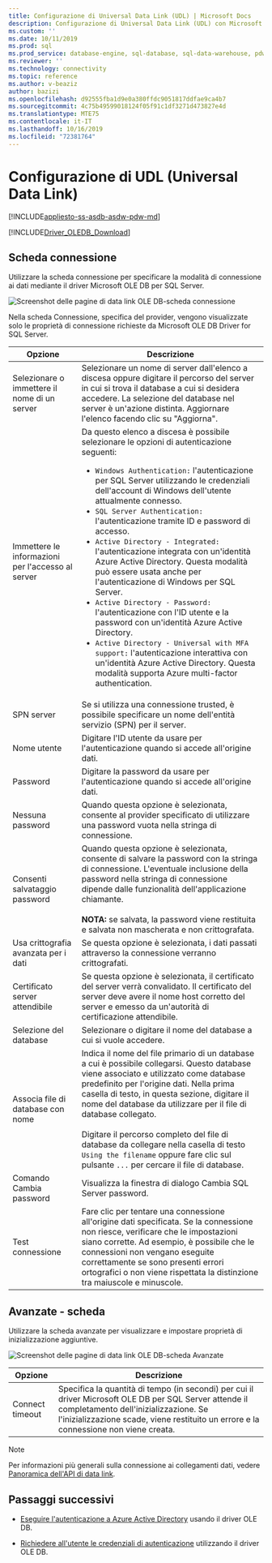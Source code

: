 ```yaml
---
title: Configurazione di Universal Data Link (UDL) | Microsoft Docs
description: Configurazione di Universal Data Link (UDL) con Microsoft OLE DB driver per SQL Server
ms.custom: ''
ms.date: 10/11/2019
ms.prod: sql
ms.prod_service: database-engine, sql-database, sql-data-warehouse, pdw
ms.reviewer: ''
ms.technology: connectivity
ms.topic: reference
ms.author: v-beaziz
author: bazizi
ms.openlocfilehash: d92555fba1d9e0a380ffdc9051817ddfae9ca4b7
ms.sourcegitcommit: 4c75b49599018124f05f91c1df3271d473827e4d
ms.translationtype: MTE75
ms.contentlocale: it-IT
ms.lasthandoff: 10/16/2019
ms.locfileid: "72381764"
---
```

# <a name="universal-data-link-udl-configuration"></a>Configurazione di UDL (Universal Data Link)
[!INCLUDE[appliesto-ss-asdb-asdw-pdw-md](../../../includes/appliesto-ss-asdb-asdw-pdw-md.md)]

[!INCLUDE[Driver_OLEDB_Download](../../../includes/driver_oledb_download.md)]

## <a name="connection-tab"></a>Scheda connessione
Utilizzare la scheda connessione per specificare la modalità di connessione ai dati mediante il driver Microsoft OLE DB per SQL Server.

![Screenshot delle pagine di data link OLE DB-scheda connessione](../media/data-link-pages-connection-tab.png)

Nella scheda Connessione, specifica del provider, vengono visualizzate solo le proprietà di connessione richieste da Microsoft OLE DB Driver for SQL Server.

|Opzione|Descrizione|
|---   |---        |
|Selezionare o immettere il nome di un server|Selezionare un nome di server dall'elenco a discesa oppure digitare il percorso del server in cui si trova il database a cui si desidera accedere. La selezione del database nel server è un'azione distinta. Aggiornare l'elenco facendo clic su "Aggiorna".
|Immettere le informazioni per l'accesso al server|Da questo elenco a discesa è possibile selezionare le opzioni di autenticazione seguenti: <ul><li>`Windows Authentication:` l'autenticazione per SQL Server utilizzando le credenziali dell'account di Windows dell'utente attualmente connesso.</li><li>`SQL Server Authentication:` l'autenticazione tramite ID e password di accesso.</li><li>`Active Directory - Integrated:` l'autenticazione integrata con un'identità Azure Active Directory. Questa modalità può essere usata anche per l'autenticazione di Windows per SQL Server.</li><li>`Active Directory - Password:` l'autenticazione con l'ID utente e la password con un'identità Azure Active Directory.</li><li>`Active Directory - Universal with MFA support:` l'autenticazione interattiva con un'identità Azure Active Directory. Questa modalità supporta Azure multi-factor authentication.</li></ul>|
|SPN server|Se si utilizza una connessione trusted, è possibile specificare un nome dell'entità servizio (SPN) per il server.|
|Nome utente|Digitare l'ID utente da usare per l'autenticazione quando si accede all'origine dati.|
|Password|Digitare la password da usare per l'autenticazione quando si accede all'origine dati.|
|Nessuna password|Quando questa opzione è selezionata, consente al provider specificato di utilizzare una password vuota nella stringa di connessione.|
|Consenti salvataggio password|Quando questa opzione è selezionata, consente di salvare la password con la stringa di connessione. L'eventuale inclusione della password nella stringa di connessione dipende dalle funzionalità dell'applicazione chiamante. <br/><br/>**NOTA:** se salvata, la password viene restituita e salvata non mascherata e non crittografata.|
|Usa crittografia avanzata per i dati|Se questa opzione è selezionata, i dati passati attraverso la connessione verranno crittografati.|
|Certificato server attendibile|Se questa opzione è selezionata, il certificato del server verrà convalidato. Il certificato del server deve avere il nome host corretto del server e emesso da un'autorità di certificazione attendibile.|
|Selezione del database|Selezionare o digitare il nome del database a cui si vuole accedere.|
|Associa file di database con nome|Indica il nome del file primario di un database a cui è possibile collegarsi. Questo database viene associato e utilizzato come database predefinito per l'origine dati. Nella prima casella di testo, in questa sezione, digitare il nome del database da utilizzare per il file di database collegato.<br/><br/>Digitare il percorso completo del file di database da collegare nella casella di testo `Using the filename` oppure fare clic sul pulsante `...` per cercare il file di database.|
|Comando Cambia password|Visualizza la finestra di dialogo Cambia SQL Server password. |
|Test connessione|Fare clic per tentare una connessione all'origine dati specificata. Se la connessione non riesce, verificare che le impostazioni siano corrette. Ad esempio, è possibile che le connessioni non vengano eseguite correttamente se sono presenti errori ortografici o non viene rispettata la distinzione tra maiuscole e minuscole.|

## <a name="advanced-tab"></a>Avanzate - scheda
Utilizzare la scheda avanzate per visualizzare e impostare proprietà di inizializzazione aggiuntive.

![Screenshot delle pagine di data link OLE DB-scheda Avanzate](../media/data-link-pages-advanced-tab.png)

|Opzione|Descrizione|
|---   |---        |
| Connect timeout | Specifica la quantità di tempo (in secondi) per cui il driver Microsoft OLE DB per SQL Server attende il completamento dell'inizializzazione. Se l'inizializzazione scade, viene restituito un errore e la connessione non viene creata.|


> [!NOTE]  
>  Per informazioni più generali sulla connessione ai collegamenti dati, vedere [Panoramica dell'API di data link](https://go.microsoft.com/fwlink/?linkid=2067432).

## <a name="next-steps"></a>Passaggi successivi
- [Eseguire l'autenticazione a Azure Active Directory](../features/using-azure-active-directory.md) usando il driver OLE DB.

- [Richiedere all'utente le credenziali di autenticazione](../help-topics/sql-server-login-dialog.md) utilizzando il driver OLE DB.